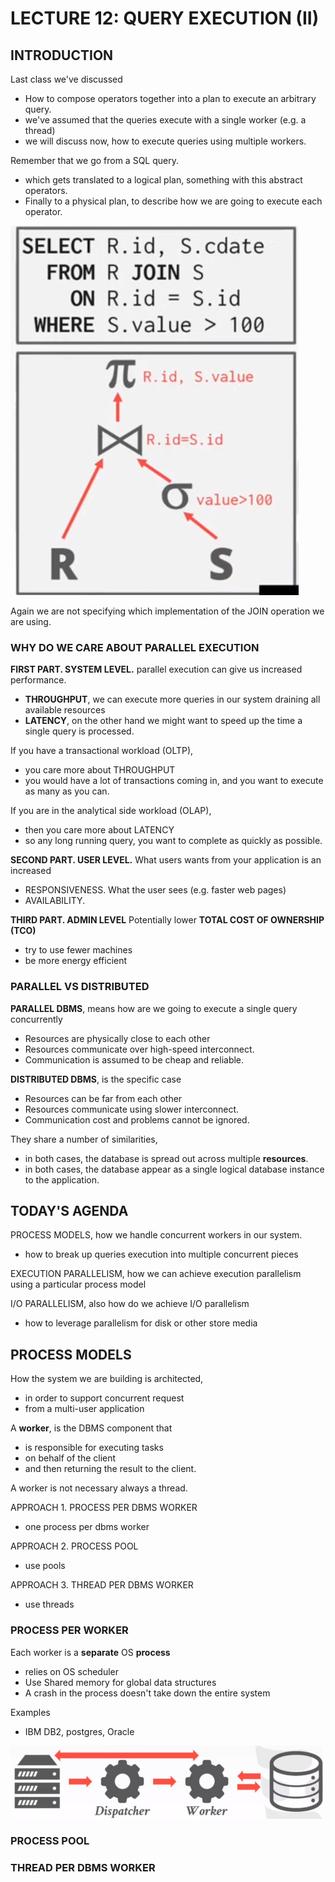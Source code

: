 # LECTURE 12: QUERY EXECUTION (II)

## INTRODUCTION
Last class we've discussed
- How to compose operators together into a plan to execute an arbitrary query.
- we've assumed that the queries execute with a single worker (e.g. a thread)
- we will discuss now, how to execute queries using multiple workers.

Remember that we go from a SQL query.
- which gets translated to a logical plan, something with this abstract operators.
- Finally to a physical plan, to describe how we are going to execute each operator.

![](1.jpg)

Again we are not specifying which implementation of the JOIN operation we are using.

### WHY DO WE CARE ABOUT PARALLEL EXECUTION
**FIRST PART. SYSTEM LEVEL.**
parallel execution can give us increased performance.
- **THROUGHPUT**, we can execute more queries in our system draining all available resources
- **LATENCY**, on the other hand we might want to speed up the time a single query is processed.

If you have a transactional workload (OLTP),
- you care more about THROUGHPUT
- you would have a lot of transactions coming in, and you want to execute as many as you can.

If you are in the analytical side workload (OLAP),
- then you care more about LATENCY
- so any long running query, you want to complete as quickly as possible.

**SECOND PART. USER LEVEL.**
What users wants from your application is an increased
- RESPONSIVENESS. What the user sees (e.g. faster web pages)
- AVAILABILITY. 


**THIRD PART. ADMIN LEVEL**
Potentially lower **TOTAL COST OF OWNERSHIP (TCO)** 
- try to use fewer machines
- be more energy efficient


### PARALLEL VS DISTRIBUTED
**PARALLEL DBMS**, means how are we going to execute a single query concurrently
- Resources are physically close to each other
- Resources communicate over high-speed interconnect.
- Communication is assumed to be cheap and reliable.
  
**DISTRIBUTED DBMS**, is the specific case
- Resources can be far from each other
- Resources communicate using slower interconnect.
- Communication cost and problems cannot be ignored.

They share a number of similarities,
- in both cases, the database is spread out across multiple **resources**.
- in both cases, the database appear as a single logical database instance to the application.


## TODAY'S AGENDA
PROCESS MODELS, how we handle concurrent workers in our system.
- how to break up queries execution into multiple concurrent pieces
  
EXECUTION PARALLELISM, how we can achieve execution parallelism using a particular process model

I/O PARALLELISM, also how do we achieve I/O parallelism
- how to leverage parallelism for disk or other store media
  
## PROCESS MODELS
How the system we are building is architected,
- in order to support concurrent request
- from a multi-user application


A **worker**, is the DBMS component that
- is responsible for executing tasks
- on behalf of the client
- and then returning the result to the client.

A worker is not necessary always a thread.

APPROACH 1. PROCESS PER DBMS WORKER
- one process per dbms worker
  
APPROACH 2. PROCESS POOL
- use pools

APPROACH 3. THREAD PER DBMS WORKER
- use threads
  
### PROCESS PER WORKER
Each worker is a **separate** OS **process**
- relies on OS scheduler
- Use Shared memory for global data structures
- A crash in the process doesn't take down the entire system

Examples
- IBM DB2, postgres, Oracle

![](2.jpg)


### PROCESS POOL
### THREAD PER DBMS WORKER
